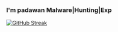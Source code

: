 ### I'm padawan Malware|Hunting|Exp

[![GitHub Streak](https://streak-stats.demolab.com/?user=johnk3r)](https://git.io/streak-stats)
